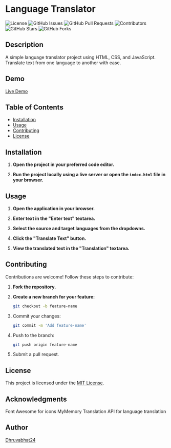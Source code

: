 # Language Translator

![License](https://img.shields.io/badge/license-MIT-blue.svg)
![GitHub Issues](https://img.shields.io/github/issues/dhruvabhat24/Language-Translator)
![GitHub Pull Requests](https://img.shields.io/github/issues-pr/dhruvabhat24/Language-Translator)
![Contributors](https://img.shields.io/github/contributors/dhruvabhat24/Language-Translator)
![GitHub Stars](https://img.shields.io/github/stars/dhruvabhat24/Language-Translator)
![GitHub Forks](https://img.shields.io/github/forks/dhruvabhat24/Language-Translator)

## Description

A simple language translator project using HTML, CSS, and JavaScript. Translate text from one language to another with ease.

## Demo

[Live Demo](https://dhruvabhat24.github.io/Language-Translator/) <!-- Add the link to your live demo if available -->

## Table of Contents

- [Installation](#installation)
- [Usage](#usage)
- [Contributing](#contributing)
- [License](#license)

## Installation

1. **Open the project in your preferred code editor.**

2. **Run the project locally using a live server or open the `index.html` file in your browser.**

## Usage

1. **Open the application in your browser.**

2. **Enter text in the "Enter text" textarea.**

3. **Select the source and target languages from the dropdowns.**

4. **Click the "Translate Text" button.**

5. **View the translated text in the "Translation" textarea.**

## Contributing

Contributions are welcome! Follow these steps to contribute:

1. **Fork the repository.**

2. **Create a new branch for your feature:**
   ```bash
   git checkout -b feature-name
   ``````
3. Commit your changes:
   ```bash
   git commit -m 'Add feature-name'
   ```

4. Push to the branch:
    ```bash
    git push origin feature-name
    ```

5. Submit a pull request.


## License

This project is licensed under the [MIT License](LICENSE).


## Acknowledgments
Font Awesome for icons
MyMemory Translation API for language translation
## Author
[Dhruvabhat24](https://github.com/Dhruvabhat24)